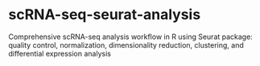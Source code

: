 # scRNA-seq-seurat-analysis
Comprehensive scRNA-seq analysis workflow in R using Seurat package: quality control, normalization, dimensionality reduction, clustering, and differential expression analysis
